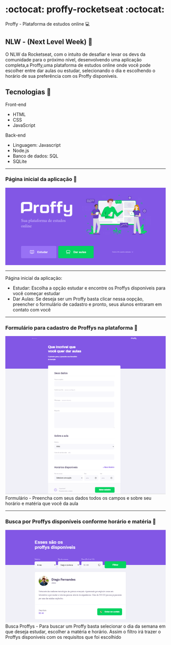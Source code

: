 # :octocat: proffy-rocketseat :octocat:
Proffy - Plataforma de estudos online  :computer:

## NLW - (Next Level Week) :purple_heart:

O NLW da Rocketseat, com o intuito de desafiar e levar os devs da comunidade para o próximo nível, desenvolvendo uma aplicação completa,a Proffy,uma plataforma de estudos online onde você pode escolher entre dar aulas ou estudar, selecionando o dia e escolhendo o horário de sua preferência com os Proffy disponíveis.

## Tecnologias :rocket:
Front-end
- HTML
- CSS
- JavaScript

Back-end
- Linguagem: Javascript
- Node.js 
- Banco de dados: SQL
- SQLite

---

### Página inicial da aplicação :rocket:
<img src="https://github.com/tais-antunes/proffy-rocketseat/blob/master/public/images/projeto-final/proffy1.PNG">

---

Página inicial da aplicação:
- Estudar: Escolha a opção estudar e encontre os Proffys disponíveis para você começar estudar
- Dar Aulas: Se deseja ser um Proffy basta clicar nessa oopção, preencher o formulário de cadastro e pronto, seus alunos entraram em contato com você

---

### Formulário para cadastro de Proffys na plataforma :rocket:
<img src="https://github.com/tais-antunes/proffy-rocketseat/blob/master/public/images/projeto-final/proffy2.PNG">
Formulário
- Preencha com seus dados todos os campos e sobre seu horário e matéria que você da aula 

---

### Busca por Proffys disponíveis conforme horário e matéria :rocket:
<img src="https://github.com/tais-antunes/proffy-rocketseat/blob/master/public/images/projeto-final/proffy3.PNG">
Busca Proffys
- Para buscar um Proffy basta selecionar o dia da semana em que deseja estudar, escolher a matéria e horário. Assim o filtro irá trazer o Proffys disponiveis com os requisitos que foi escolhido






